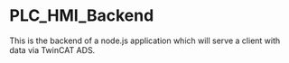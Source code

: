 # PLC_HMI_Backend
This is the backend of a node.js application which will serve a client with data via TwinCAT ADS. 